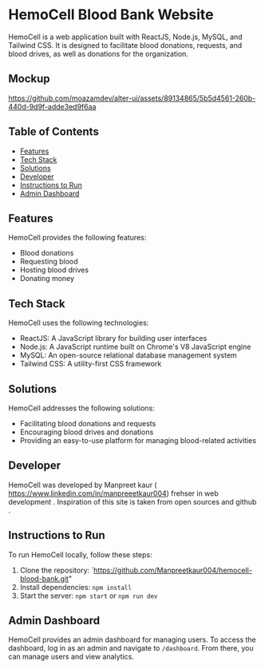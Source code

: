 # HemoCell Blood Bank Website

HemoCell is a web application built with ReactJS, Node.js, MySQL, and Tailwind CSS. It is designed to facilitate blood donations, requests, and blood drives, as well as donations for the organization.

## Mockup

https://github.com/moazamdev/alter-ui/assets/89134865/5b5d4561-260b-440d-9d9f-adde3ed9f6aa

## Table of Contents

- [Features](#features)
- [Tech Stack](#tech-stack)
- [Solutions](#solutions)
- [Developer](#developer)
- [Instructions to Run](#instructions-to-run)
- [Admin Dashboard](#admin-dashboard)

## Features

HemoCell provides the following features:

- Blood donations
- Requesting blood
- Hosting blood drives
- Donating money

## Tech Stack

HemoCell uses the following technologies:

- ReactJS: A JavaScript library for building user interfaces
- Node.js: A JavaScript runtime built on Chrome's V8 JavaScript engine
- MySQL: An open-source relational database management system
- Tailwind CSS: A utility-first CSS framework

## Solutions

HemoCell addresses the following solutions:

- Facilitating blood donations and requests
- Encouraging blood drives and donations
- Providing an easy-to-use platform for managing blood-related activities

## Developer

HemoCell was developed by Manpreet kaur ( https://www.linkedin.com/in/manpreeetkaur004) frehser in web development .
Inspiration of this site is taken from open sources and github .

## Instructions to Run

To run HemoCell locally, follow these steps:

1. Clone the repository: `https://github.com/Manpreetkaur004/hemocell-blood-bank.git"
2. Install dependencies: `npm install`
3. Start the server: `npm start` or `npm run dev`

## Admin Dashboard

HemoCell provides an admin dashboard for managing users. To access the dashboard, log in as an admin and navigate to `/dashboard`. From there, you can manage users and view analytics.
